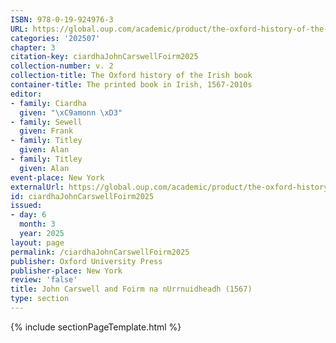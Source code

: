 ```yaml
---
ISBN: 978-0-19-924976-3
URL: https://global.oup.com/academic/product/the-oxford-history-of-the-irish-book-volume-ii-9780199249763?cc=ge&lang=3n#
categories: '202507'
chapter: 3
citation-key: ciardhaJohnCarswellFoirm2025
collection-number: v. 2
collection-title: The Oxford history of the Irish book
container-title: The printed book in Irish, 1567-2010s
editor:
- family: Ciardha
  given: "\xC9amonn \xD3"
- family: Sewell
  given: Frank
- family: Titley
  given: Alan
- family: Titley
  given: Alan
event-place: New York
externalUrl: https://global.oup.com/academic/product/the-oxford-history-of-the-irish-book-volume-ii-9780199249763?cc=ge&lang=3n#
id: ciardhaJohnCarswellFoirm2025
issued:
- day: 6
  month: 3
  year: 2025
layout: page
permalink: /ciardhaJohnCarswellFoirm2025
publisher: Oxford University Press
publisher-place: New York
review: 'false'
title: John Carswell and Foirm na nUrrnuidheadh (1567)
type: section
---
```

{% include sectionPageTemplate.html %}